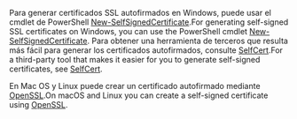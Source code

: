 <span data-ttu-id="2b6ff-101">Para generar certificados SSL autofirmados en Windows, puede usar el cmdlet de PowerShell [New-SelfSignedCertificate](/powershell/module/pkiclient/new-selfsignedcertificate?view=win10-ps).</span><span class="sxs-lookup"><span data-stu-id="2b6ff-101">For generating self-signed SSL certificates on Windows, you can use the PowerShell cmdlet [New-SelfSignedCertificate](/powershell/module/pkiclient/new-selfsignedcertificate?view=win10-ps).</span></span> <span data-ttu-id="2b6ff-102">Para obtener una herramienta de terceros que resulta más fácil para generar los certificados autofirmados, consulte [SelfCert](https://www.pluralsight.com/blog/software-development/selfcert-create-a-self-signed-certificate-interactively-gui-or-programmatically-in-net).</span><span class="sxs-lookup"><span data-stu-id="2b6ff-102">For a third-party tool that makes it easier for you to generate self-signed certificates, see [SelfCert](https://www.pluralsight.com/blog/software-development/selfcert-create-a-self-signed-certificate-interactively-gui-or-programmatically-in-net).</span></span>

<span data-ttu-id="2b6ff-103">En Mac OS y Linux puede crear un certificado autofirmado mediante [OpenSSL](https://www.openssl.org/).</span><span class="sxs-lookup"><span data-stu-id="2b6ff-103">On macOS and Linux you can create a self-signed certificate using [OpenSSL](https://www.openssl.org/).</span></span>
